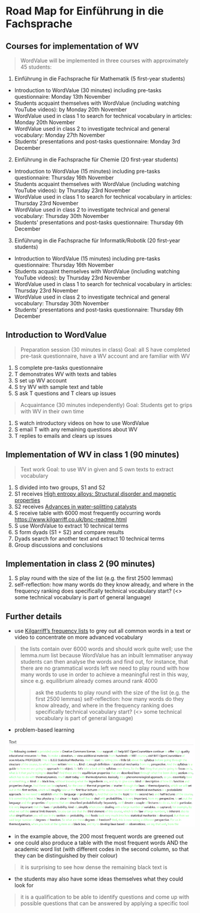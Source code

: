 <!--
author:   Your Name
email:    your@email.com
version:  0.1.0
language: en
narrator: US English Female

comment:  This simple description of your course.
          Multiline is also okay.

link:     https://cdn.jsdelivr.net/chartist.js/latest/chartist.min.css

script:   https://cdn.jsdelivr.net/chartist.js/latest/chartist.min.js

-->

# Road Map for Einführung in die Fachsprache

## Courses for implementation of WV

> WordValue will be implemented in three courses with approximately 45 students:

1. Einführung in die Fachsprache für Mathematik (5 first-year students)

- Introduction to WordValue (30 minutes) including pre-tasks questionnaire: Monday 13th November
- Students acquaint themselves with WordValue (including watching YouTube videos): by Monday 20th November
- WordValue used in class 1 to search for technical vocabulary in articles: Monday 20th November
- WordValue used in class 2 to investigate technical and general vocabulary: Monday 27th November
- Students' presentations and post-tasks questionnaire: Monday 3rd December

2. Einführung in die Fachsprache für Chemie (20 first-year students)

- Introduction to WordValue (15 minutes) including pre-tasks questionnaire: Thursday 16th November
- Students acquaint themselves with WordValue (including watching YouTube videos): by Thursday 23rd November
- WordValue used in class 1 to search for technical vocabulary in articles: Thursday 23rd November
- WordValue used in class 2 to investigate technical and general vocabulary: Thursday 30th November
- Students' presentations and post-tasks questionnaire: Thursday 6th December

3. Einführung in die Fachsprache für Informatik/Robotik (20 first-year students)

- Introduction to WordValue (15 minutes) including pre-tasks questionnaire: Thursday 16th November
- Students acquaint themselves with WordValue (including watching YouTube videos): by Thursday 23rd November
- WordValue used in class 1 to search for technical vocabulary in articles: Thursday 23rd November
- WordValue used in class 2 to investigate technical and general vocabulary: Thursday 30th November
- Students' presentations and post-tasks questionnaire: Thursday 6th December

## Introduction to WordValue

> Preparation session (30 minutes in class)
> Goal: all S have completed pre-task questionnaire, have a WV account and are familiar with WV

1. S complete pre-tasks questionnaire
2. T demonstrates WV with texts and tables
3. S set up WV account
4. S try WV with sample text and table
5. S ask T questions and T clears up issues

> Acquaintance (30 minutes independently)
> Goal: Students get to grips with WV in their own time

1. S watch introductory videos on how to use WordValue
2. S email T with any remaining questions about WV
3. T replies to emails and clears up issues

## Implementation of WV in class 1 (90 minutes)

> Text work
> Goal: to use WV in given and S own texts to extract vocabulary

1. S divided into two groups, S1 and S2
2. S1 receives [High entropy alloys: Structural disorder and magnetic properties](https://www.sciencedaily.com/releases/2022/10/221020125940.htm)
3. S2 receives [Advances in water-splitting catalysts](https://www.sciencedaily.com/releases/2022/10/221020122953.htm)
4. S receive table with 6000 most frequently occurring words https://www.kilgarriff.co.uk/bnc-readme.html
5. S use WordValue to extract 10 technical terms
6. S form dyads (S1 + S2) and compare results
7. Dyads search for another text and extract 10 technical terms
8. Group discussions and conclusions

## Implementation in class 2 (90 minutes)

1. S play round with the size of the list (e.g. the first 2500 lemmas)
2. self-reflection: how many words do they know already, and where in the frequency ranking does specifically technical vocabulary start? (<> some technical vocabulary is part of general language)

## Further details

- use [Kilgarriff’s frequency lists](https://www.kilgarriff.co.uk/bnc-readme.html) to grey out all common words in a text or video to concentrate on more advanced vocabulary

> the lists contain over 6000 words and should work quite well; use the lemma.num list because WordValue has an inbuilt lemmatiser anyway
> students can then analyse the words and find out, for instance, that there are no grammatical words left
> we need to play round with how many words to use in order to achieve a meaningful rest in this way, since e.g. equilibrium already comes around rank 4000
>> ask the students to play round with the size of the list (e.g. the first 2500 lemmas)
>> self-reflection: how many words do they know already, and where in the frequency ranking does specifically technical vocabulary start? (<> some technical vocabulary is part of general language)

- problem-based learning

![](/images/sample_text_wordvalue.png)

- in the example above, the 200 most frequent words are greened out
- one could also produce a table with the most frequent words AND the academic word list (with different codes in the second column, so that they can be distinguished by their colour)
> it is surprising to see how dense the remaining black text is

- the students may also have some ideas themselves what they could look for
> it is a qualification to be able to identify questions and come up with possible questions that can be answered by applying a specific tool

